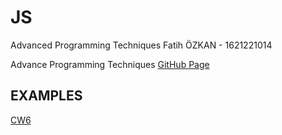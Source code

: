 # JS
Advanced Programming Techniques
Fatih ÖZKAN - 1621221014

Advance Programming Techniques [GitHub Page](https://github.com/fatihozkan03/JS.git)

## EXAMPLES 
[CW6](https://github.com/fatihozkan03/JS/blob/main/CW6.html)
